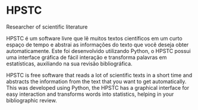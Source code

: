 # HPSTC
Researcher of scientific literature 

HPSTC é um software livre que lê muitos textos científicos em um curto espaço de tempo e abstrai as informações do texto que você deseja obter automaticamente. Este foi desenvolvido utilizando Python, o HPSTC possui uma interface gráfica de fácil interação e transforma palavras em estatísticas, auxiliando na sua revisão bibliográfica.

HPSTC is free software that reads a lot of scientific texts in a short time and abstracts the information from the text that you want to get automatically. This was developed using Python, the HPSTC has a graphical interface for easy interaction and transforms words into statistics, helping in your bibliographic review.
